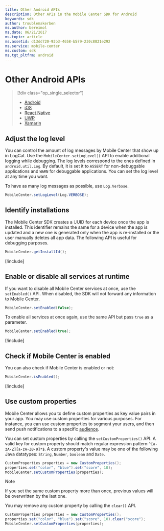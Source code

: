```yaml
---
title: Other Android APIs
description: Other APIs in the Mobile Center SDK for Android
keywords: sdk
author: troublemakerben
ms.author: bereimol
ms.date: 06/21/2017
ms.topic: article
ms.assetid: d13dd720-93b3-4658-b579-230c8821e292
ms.service: mobile-center
ms.custom: sdk
ms.tgt_pltfrm: android
---
```


# Other Android APIs

> [!div class="op_single_selector"]
> * [Android](android.md)
> * [iOS](ios.md)
> * [React Native](react-native.md)
> * [UWP](uwp.md)
> * [Xamarin](xamarin.md)

## Adjust the log level

You can control the amount of log messages by Mobile Center that show up in LogCat. Use the `MobileCenter.setLogLevel()` API to enable additional logging while debugging. The log levels correspond to the ones defined in `android.util.Log`. By default, it is set it to `ASSERT` for non-debuggable applications and `WARN` for debuggable applications. You can set the log level at any time you want.

To have as many log messages as possible, use `Log.Verbose`.

```java
MobileCenter.setLogLevel(Log.VERBOSE);
```

## Identify installations

The Mobile Center SDK creates a UUID for each device once the app is installed. This identifier remains the same for a device when the app is updated and a new one is generated only when the app is re-installed or the user manually deletes all app data. The following API is useful for debugging purposes.

```java
MobileCenter.getInstallId();
```

[!include[](../android-see-async.md)]

## Enable or disable all services at runtime

If you want to disable all Mobile Center services at once, use the `setEnabled()` API. When disabled, the SDK will not forward any information to Mobile Center.

```java
MobileCenter.setEnabled(false);
```

To enable all services at once again, use the same API but pass `true` as a parameter.

```java
MobileCenter.setEnabled(true);
```

[!include[](../android-see-async.md)]

## Check if Mobile Center is enabled

You can also check if Mobile Center is enabled or not:

```java
MobileCenter.isEnabled();
```

[!include[](../android-see-async.md)]

## Use custom properties

Mobile Center allows you to define custom properties as key value pairs in your app. You may use custom properties for various purposes. For instance, you can use custom properties to segment your users, and then send push notifications to a specific [audience](~/push/audiences.md).

You can set custom properties by calling the `setCustomProperties()` API. A valid key for custom property should match regular expression pattern `^[a-zA-Z][a-zA-Z0-9]*$`. A custom property's value may be one of the following Java datatypes: `String`, `Number`, `boolean` and `Date`. 

```java
CustomProperties properties = new CustomProperties();
properties.set("color", "blue").set("score", 10);
MobileCenter.setCustomProperties(properties);
```

> [!NOTE]
> If you set the same custom property more than once, previous values will be overwritten by the last one.

You may remove any custom property by calling the `clear()` API.

```java
CustomProperties properties = new CustomProperties();
properties.set("color", "blue").set("score", 10).clear("score");
MobileCenter.setCustomProperties(properties);
```